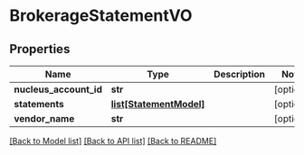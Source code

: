 # BrokerageStatementVO

## Properties
Name | Type | Description | Notes
------------ | ------------- | ------------- | -------------
**nucleus_account_id** | **str** |  | [optional] 
**statements** | [**list[StatementModel]**](StatementModel.md) |  | [optional] 
**vendor_name** | **str** |  | [optional] 

[[Back to Model list]](../README.md#documentation-for-models) [[Back to API list]](../README.md#documentation-for-api-endpoints) [[Back to README]](../README.md)


